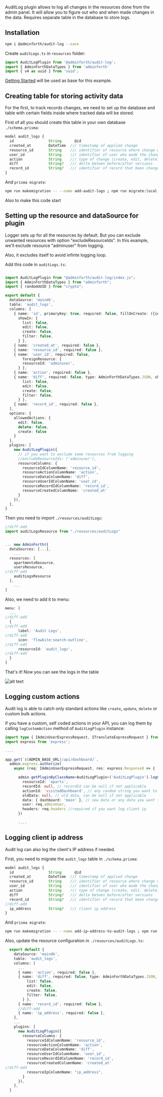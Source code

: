 
AuditLog plugin allows to log all changes in the resources done from the admin panel. 
It will allow you to figure out who and when made changes in the data. 
Requires separate table in the database to store logs.

## Installation


```bash
npm i @adminforth/audit-log --save
```

Create `auditLogs.ts` in `resources` folder:

```ts title="./resources/auditLogs.ts"
import AuditLogPlugin from '@adminforth/audit-log';
import { AdminForthDataTypes } from 'adminforth'
import { v4 as uuid } from 'uuid';
```

[Getting Started](<../001-gettingStarted.md>) will be used as base for this example.


## Creating table for storing activity data
For the first, to track records changes, we need to set up the database and table with certain fields inside where tracked data will be stored.

First of all you should create this table in your own database `./schema.prisma`:

```ts title='./schema.prisma'
model audit_logs {
  id                String      @id
  created_at        DateTime  /// timestamp of applied change
  resource_id       String    /// identifier of resource where change were applied
  user_id           String    /// identifier of user who made the changes
  action            String    /// type of change (create, edit, delete)
  diff              String?   /// delta betwen before/after versions
  record_id         String?   /// identifier of record that been changed
}
```

And `prisma migrate`:

```bash
npm run makemigration -- --name add-audit-logs ; npm run migrate:local
```

Also to make this code start 

## Setting up the resource and dataSource for plugin
Logger sets up for all the resources by default. But you can exclude unwanted resources with option "excludeResourceIds". In this example, we'll exclude resource "adminuser" from logging.

Also, it excludes itself to avoid infinte logging loop.

Add this code in `auditLogs.ts`:

```ts title='./resources/auditLogs.ts'

import AuditLogPlugin from "@adminforth/audit-log/index.js";
import { AdminForthDataTypes } from "adminforth";
import { randomUUID } from "crypto";

export default {
  dataSource: 'maindb', 
  table: 'audit_logs',
  columns: [
    { name: 'id', primaryKey: true, required: false, fillOnCreate: ({initialRecord}: any) => randomUUID(),
      showIn: {
        list: false,
        edit: false,
        create: false,
        filter: false,
      } },
    { name: 'created_at', required: false },
    { name: 'resource_id', required: false },
    { name: 'user_id', required: false, 
        foreignResource: {
        resourceId: 'adminuser',
      } },
    { name: 'action', required: false },
    { name: 'diff', required: false, type: AdminForthDataTypes.JSON, showIn: {
        list: false,
        edit: false,
        create: false,
        filter: false,
      } },
    { name: 'record_id', required: false },
  ],
  options: {
    allowedActions: {
      edit: false,
      delete: false,
      create: false
    }
  },
  plugins: [
    new AuditLogPlugin({
      // if you want to exclude some resources from logging
      //excludeResourceIds: ['adminuser'],
      resourceColumns: {
        resourceIdColumnName: 'resource_id',
        resourceActionColumnName: 'action',
        resourceDataColumnName: 'diff',
        resourceUserIdColumnName: 'user_id',
        resourceRecordIdColumnName: 'record_id',
        resourceCreatedColumnName: 'created_at'
      }
    }),
  ],
}
```

Then you need to import `./resources/auditLogs`:

```ts title="./index.ts"
//diff-add
import auditLogsResource from "./resources/auditLogs"


... new AdminForth({
  dataSources: [...],
    ...
  resources: [
    apartmentsResource,
    usersResource,
//diff-add
    auditLogsResource
  ],
    ...
]
```

Also, we need to add it to menu:
```ts
menu: [
  ...
//diff-add
  {
//diff-add
      label: 'Audit Logs',
//diff-add
      icon: 'flowbite:search-outline',
//diff-add
      resourceId: 'audit_logs',
//diff-add
  }
]
```

That's it! Now you can see the logs in the table 

![alt text](AuditLog.png)

<!-- See [API Reference](/docs/api/plugins/audit-log/types/type-aliases/PluginOptions.md) for more all options. -->


## Logging custom actions

Audit log is able to catch only standard actions like `create`, `update`, `delete` or custom bulk actions.

If you have a custom, self coded actions in your API, you can log them by calling `logCustomAction` method of `AuditLogPlugin` instance:

```ts title="./resources/index.ts"
import type { IAdminUserExpressRequest, ITranslateExpressRequest } from 'adminforth';
import express from 'express';

....

app.get(`${ADMIN_BASE_URL}/api/dashboard/`,
  admin.express.authorize(
    async (req: IAdminUserExpressRequest, res: express.Response) => {

      admin.getPluginByClassName<AuditLogPlugin>('AuditLogPlugin').logCustomAction({
        resourceId: 'aparts',
        recordId: null, // recordId can be null if not applicable
        actionId: 'visitedDashboard', // any random string you want to useto identify this action 
        oldData: null, // old data, can be null if not applicable
        data: { dashboard: 'main' }, // new data or any data you want to log
        user: req.adminUser,
        headers: req.headers //required if you want log client ip
      })

      ....

```

## Logging client ip address

Audit log can also log the client's IP address if needed.

First, you need to migrate the `audit_logs` table in `./schema.prisma`:

```ts title='./schema.prisma'
model audit_logs {
  id                String      @id
  created_at        DateTime  /// timestamp of applied change
  resource_id       String    /// identifier of resource where change were applied
  user_id           String    /// identifier of user who made the changes
  action            String    /// type of change (create, edit, delete)
  diff              String?   /// delta betwen before/after versions
  record_id         String?   /// identifier of record that been changed
//diff-add
  ip_address        String?   /// client ip address
}
```

And `prisma migrate`:

```bash
npm run makemigration -- --name add-ip-address-to-audit-logs ; npm run migrate:local
```

Also, update the resource configuration in `./resources/auditLogs.ts`:

```ts title='./resources/auditLogs.ts'
  export default {
    dataSource: 'maindb', 
    table: 'audit_logs',
    columns: [
      ...
      { name: 'action', required: false },
      { name: 'diff', required: false, type: AdminForthDataTypes.JSON, showIn: {
          list: false,
          edit: false,
          create: false,
          filter: false,
        } },
      { name: 'record_id', required: false },
      //diff-add
      { name: 'ip_address', required: false },
    ],
    ...
    plugins: [
      new AuditLogPlugin({
        resourceColumns: {
          resourceIdColumnName: 'resource_id',
          resourceActionColumnName: 'action',
          resourceDataColumnName: 'diff',
          resourceUserIdColumnName: 'user_id',
          resourceRecordIdColumnName: 'record_id',
          resourceCreatedColumnName: 'created_at'
//diff-add
          resourceIpColumnName: "ip_address",
        }
      }),
    ],
  }
```
